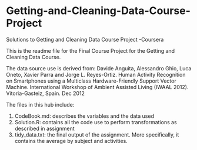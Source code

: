 # Getting-and-Cleaning-Data-Course-Project
Solutions to Getting and Cleaning Data Course Project -Coursera


This is the readme file for the Final Course Project for the Getting and Cleaning Data Course. 


The data source use is derived from: Davide Anguita, Alessandro Ghio, Luca Oneto, Xavier Parra and Jorge L. Reyes-Ortiz. Human Activity Recognition on Smartphones using a Multiclass Hardware-Friendly Support Vector Machine. International Workshop of Ambient Assisted Living (IWAAL 2012). Vitoria-Gasteiz, Spain. Dec 2012


The files in this hub include:
1)	CodeBook.md: describes the variables and the data used
2)	Solution.R: contains all the code use to perform transformations as described in assignment
3)	tidy_data.txt: the final output of the assignment. More specifically, it contains the average by subject and activities.

